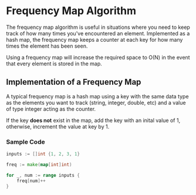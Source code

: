 # Frequency Map Algorithm
The frequency map algorithm is useful in situations where you need to keep track of how many times you've encountered an element. Implemented as a hash map, the frequency map keeps a counter at each key for how many times the element has been seen. 

Using a frequency map will increase the required space to O(N) in the event that every element is stored in the map.

## Implementation of a Frequency Map
A typical frequency map is a hash map using a key with the same data type as the elements you want to track (string, integer, double, etc) and a value of type integer acting as the counter.

If the key **does not** exist in the map, add the key with an inital value of 1, otherwise, increment the value at key by 1.

### Sample Code
```go
inputs := []int {1, 2, 3, 1}

freq := make(map[int]int)

for _, num := range inputs {
    freq[num]++
}

```